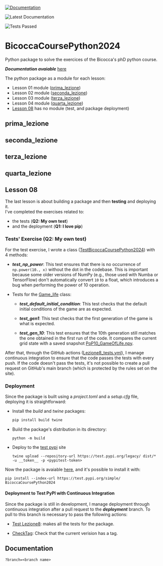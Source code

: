 [![Documentation](https://img.shields.io/badge/docs-published-brightgreen)](https://fturini98.github.io/scientificcomputing_bicocca_2024)

![Latest Documentation](https://img.shields.io/github/actions/workflow/status/fturini98/scientificcomputing_bicocca_2024/BuildDocumentation.yml?label=Latest%20Documentation)


![Tests Passed](https://img.shields.io/github/actions/workflow/status/fturini98/scientificcomputing_bicocca_2024/Lezione8_tests.yml?label=Tests%20Passed)


# BicoccaCoursePython2024
Python package to solve the exercices of the Bicocca's phD python course.

***Documentation avaiable*** [here](https://fturini98.github.io/scientificcomputing_bicocca_2024
)

The python package as a module for each lesson:
- Lesson 01 module ([prima_lezione](#prima_lezione))
- Lesson 02 module ([seconda_lezione](#seconda_lezione))
- Lesson 03 module ([terza_lezione](#terza_lezione))
- Lesson 04 module ([quarta_lezione](#quarta_lezione))
- [Lesson 08](#lesson-08) has no module (test, and package deployment)


## prima_lezione

## seconda_lezione

## terza_lezione

## quarta_lezione

## Lesson 08

The last lesson is about building a package and then **testing** and deploying it.  
I've completed the exercises related to:  
- the tests (**Q2: My own test**)  
- and the deployment (**Q1: I love pip**)

### Tests' Exercise (Q2: My own test)

For the test exercise, I wrote a class ([TestBicoccaCoursePython2024](test/ottava_lezione_test.py)) with 4 methods:

- ***test_np_power***: This test ensures that there is no occurrence of `np.power(10., x)` without the dot in the codebase. This is important because some older versions of NumPy (e.g., those used with Numba or TensorFlow) don't automatically convert `10` to a float, which introduces a bug when performing the power of 10 operation.

- Tests for the [Game_life](src/BicoccaCoursePython2024/seconda_lezione.py) class:

    - ***test_default_initial_condition***: This test checks that the default initial conditions of the game are as expected.
    
    - ***test_gen1***: This test checks that the first generation of the game is what is expected.
    
    - ***test_gen_10***: This test ensures that the 10th generation still matches the one obtained in the first run of the code. It compares the current grid state with a saved snapshot [PoP10_GameOfLife.npy](test/PoP10_GameOfLife.npy).

After that, through the GitHub actions ([Lezione8_tests.yml](../../.github/workflows/Lezione8_tests.yml)), I manage continuous integration to ensure that the code passes the tests with every push. If the code doesn't pass the tests, it's not possible to create a pull request on GitHub's main branch (which is protected by the rules set on the site).

### Deployment

Since the package is built using a *project.toml* and a *setup.cfg* file, deploying it is straightforward:

- Install the *build* and *twine* packages:
    ```bash
    pip install build twine
    ```

- Build the package's distribution in its directory:
   ```
   python -m build
   ```

- Deploy to the [test pypi](https://test.pypi.org/project/BicoccaCoursePython2024/) site

    ```
    twine upload --repository-url https://test.pypi.org/legacy/ dist/* -u __token__ -p <pypitest-token>
    ```
Now the package is avaiable [here](https://test.pypi.org/project/BicoccaCoursePython2024/), and it's possible to install it with:

```
pip install --index-url https://test.pypi.org/simple/ BicoccaCoursePython2024
```

#### Deployment to Test PyPI with Continuous Integration
Since the package is still in development, I manage deployment through continuous integration after a pull request to the ***deployment*** branch.
To pull to this branch is necessary to pass the following actions:
- [Test Lezione8](../../.github/workflows/Lezione8_tests.yml): makes all the tests for the package.

- [CheckTag](../../.github/workflows/ControlTag.yml): Check that the current verision has a tag. 

## Documentation
```
?branch=<branch name>
```